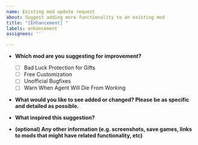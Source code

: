 ```yaml
---
name: Existing mod update request
about: Suggest adding more functionality to an existing mod
title: "[Enhancement] "
labels: enhancement
assignees: ''

---
```


* **Which mod are you suggesting for improvement?**
  - [ ] Bad Luck Protection for Gifts
  - [ ] Free Customization
  - [ ] Unofficial Bugfixes
  - [ ] Warn When Agent Will Die From Working

* **What would you like to see added or changed? Please be as specific and detailed as possible.**

* **What inspired this suggestion?**

* **(optional) Any other information (e.g. screenshots, save games, links to mods that might have related functionality, etc)**
